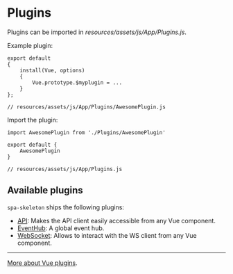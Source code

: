 # Plugins

Plugins can be imported in *resources/assets/js/App/Plugins.js*.

Example plugin:

    export default
    {
        install(Vue, options)
        {
            Vue.prototype.$myplugin = ...
        }
    };

    // resources/assets/js/App/Plugins/AwesomePlugin.js

Import the plugin:

    import AwesomePlugin from './Plugins/AwesomePlugin'

    export default {
        AwesomePlugin
    }

    // resources/assets/js/App/Plugins.js

## Available plugins

`spa-skeleton` ships the following plugins:

- [API](plugins/API.md): Makes the API client easily accessible from any Vue component.
- [EventHub](plugins/EventHub.md): A global event hub.
- [WebSocket](plugins/WebSocket.md): Allows to interact with the WS client from any Vue component.

---
[More about Vue plugins](https://vuejs.org/v2/guide/plugins.html).
